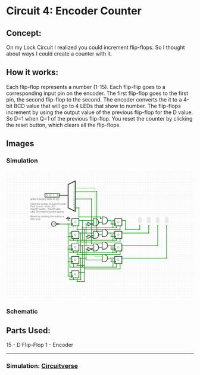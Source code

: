 # Circuit 4: Encoder Counter
## Concept:
On my Lock Circuit I realized you could increment flip-flops. So I thought about ways I could create a counter with it.
## How it works:
Each flip-flop represents a number (1-15). Each flip-flip goes to a corresponding input pin on the encoder. The first flip-flop goes to the first pin, the second flip-flop to the second. The encoder converts the it to a 4-bit BCD value that will go to 4 LEDs that show to number. The flip-flops increment by using the output value of the previous flip-flop for the D value. So D=1 when Q=1 of the previous flip-flop. You reset the counter by clicking the reset button, which clears all the flip-flops.

## Images
### Simulation
![Circuit 4 Simulation](Circuit_4_Simulation.png)
### Schematic

## Parts Used:
15 - D Flip-Flop
1 - Encoder
***
### Simulation: [Circuitverse](https://circuitverse.org/users/266288/projects/encoder-counter)
